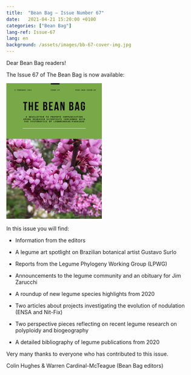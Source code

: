 ```yaml
---
title:  "Bean Bag – Issue Number 67"
date:   2021-04-21 15:20:00 +0100
categories: ["Bean Bag"]
lang-ref: Issue-67
lang: en
background: /assets/images/bb-67-cover-img.jpg
---
```


Dear Bean Bag readers!

The Issue 67 of The Bean Bag is now available:

<a href="https://hp-legume.gbif-staging.org/media/The_BB_Newsletter_Issue67_2020.pdf">
	<img src="/assets/images/bb-67-cover-2.png" width="50%">
</a>

In this issue you will find:

- Information from the editors

- A legume art spotlight on Brazilian botanical artist Gustavo Surlo

- Reports from the Legume Phylogeny Working Group (LPWG)

- Announcements to the legume community and an obituary for Jim Zarucchi

- A roundup of new legume species highlights from 2020

- Two articles about projects investigating the evolution of nodulation (ENSA and Nit-Fix)

- Two perspective pieces reflecting on recent legume research on polyploidy and biogeography

- A detailed bibliography of legume publications from 2020


Very many thanks to everyone who has contributed to this issue.

Colin Hughes & Warren Cardinal-McTeague (Bean Bag editors)
